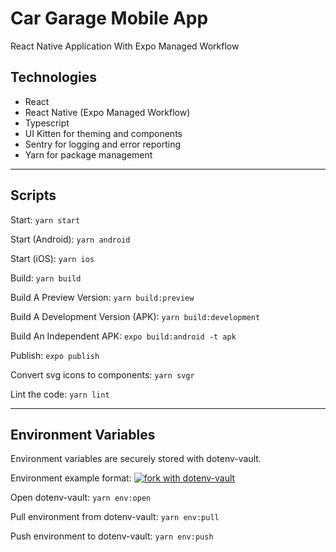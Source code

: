 # Car Garage Mobile App

React Native Application With Expo Managed Workflow

## Technologies

- React
- React Native (Expo Managed Workflow)
- Typescript
- UI Kitten for theming and components
- Sentry for logging and error reporting
- Yarn for package management

---

## Scripts

Start: `yarn start`

Start (Android): `yarn android`

Start (iOS): `yarn ios`

Build: `yarn build`

Build A Preview Version: `yarn build:preview`

Build A Development Version (APK): `yarn build:development`

Build An Independent APK: `expo build:android -t apk`

Publish: `expo publish`

Convert svg icons to components: `yarn svgr`

Lint the code: `yarn lint`

---

## Environment Variables

Environment variables are securely stored with dotenv-vault.

Environment example format: [![fork with dotenv-vault](https://badge.dotenv.org/fork.svg?r=1)](https://vault.dotenv.org/project/vlt_8f91ebc5a8666c01b1e1a91e6045d35c22b76f2b98c00d3b7b9910f32b7e19b8/example)

Open dotenv-vault: `yarn env:open`

Pull environment from dotenv-vault: `yarn env:pull`

Push environment to dotenv-vault: `yarn env:push`
